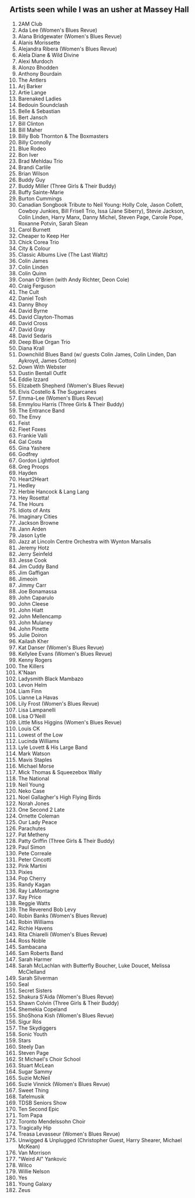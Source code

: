 ## Artists seen while I was an usher at Massey Hall

1. 2AM Club
1. Ada Lee (Women's Blues Revue)
1. Alana Bridgewater (Women's Blues Revue)
1. Alanis Morissette
1. Alejandra Ribera (Women's Blues Revue)
1. Alela Diane & Wild Divine
1. Alexi Murdoch
1. Alonzo Bhodden
1. Anthony Bourdain
1. The Antlers
1. Arj Barker
1. Artie Lange
1. Barenaked Ladies
1. Bedouin Soundclash
1. Belle & Sebastian
1. Bert Jansch
1. Bill Clinton
1. Bill Maher
1. Billy Bob Thornton & The Boxmasters
1. Billy Connolly
1. Blue Rodeo
1. Bon Iver
1. Brad Mehldau Trio
1. Brandi Carlile
1. Brian Wilson
1. Buddy Guy
1. Buddy Miller (Three Girls & Their Buddy)
1. Buffy Sainte-Marie
1. Burton Cummings
1. Canadian Songbook Tribute to Neil Young:  Holly Cole, Jason Collett, Cowboy Junkies, Bill Frisell Trio, Issa (Jane Siberry), Stevie Jackson, Colin Linden, Harry Manx, Danny Michel, Steven Page, Carole Pope, Roxanne Potvin, Sarah Slean
1. Carol Burnett
1. Cheaper to Keep Her
1. Chick Corea Trio
1. City & Colour
1. Classic Albums Live (The Last Waltz)
1. Colin James
1. Colin Linden
1. Colin Quinn
1. Conan O'Brien (with Andy Richter, Deon Cole)
1. Craig Ferguson
1. The Cult
1. Daniel Tosh
1. Danny Bhoy
1. David Byrne
1. David Clayton-Thomas
1. David Cross
1. David Gray
1. David Sedaris
1. Deep Blue Organ Trio
1. Diana Krall
1. Downchild Blues Band (w/ guests Colin James, Colin Linden, Dan Aykroyd, James Cotton)
1. Down With Webster
1. Dustin Bentall Outfit
1. Eddie Izzard
1. Elizabeth Shepherd (Women's Blues Revue)
1. Elvis Costello & The Sugarcanes
1. Emma-Lee (Women's Blues Revue)
1. Emmylou Harris (Three Girls & Their Buddy)
1. The Entrance Band
1. The Envy
1. Feist
1. Fleet Foxes
1. Frankie Valli
1. Gal Costa
1. Gina Yashere
1. Godfrey
1. Gordon Lightfoot
1. Greg Proops
1. Hayden
1. Heart2Heart
1. Hedley
1. Herbie Hancock & Lang Lang
1. Hey Rosetta!
1. The Hours
1. Idiots of Ants
1. Imaginary Cities
1. Jackson Browne
1. Jann Arden
1. Jason Lytle
1. Jazz at Lincoln Centre Orchestra with Wynton Marsalis
1. Jeremy Hotz
1. Jerry Seinfeld
1. Jesse Cook
1. Jim Cuddy Band
1. Jim Gaffigan
1. Jimeoin
1. Jimmy Carr
1. Joe Bonamassa
1. John Caparulo
1. John Cleese
1. John Hiatt
1. John Mellencamp
1. John Mulaney
1. John Pinette
1. Julie Doiron
1. Kailash Kher
1. Kat Danser (Women's Blues Revue)
1. Kellylee Evans (Women's Blues Revue)
1. Kenny Rogers
1. The Killers
1. K'Naan
1. Ladysmith Black Mambazo
1. Levon Helm
1. Liam Finn
1. Lianne La Havas
1. Lily Frost (Women's Blues Revue)
1. Lisa Lampanelli
1. Lisa O'Neill
1. Little Miss Higgins (Women's Blues Revue)
1. Louis CK
1. Lowest of the Low
1. Lucinda Williams
1. Lyle Lovett & His Large Band
1. Mark Watson
1. Mavis Staples
1. Michael Morse
1. Mick Thomas & Squeezebox Wally
1. The National
1. Neil Young
1. Neko Case
1. Noel Gallagher's High Flying Birds
1. Norah Jones
1. One Second 2 Late
1. Ornette Coleman
1. Our Lady Peace
1. Parachutes
1. Pat Metheny
1. Patty Griffin (Three Girls & Their Buddy)
1. Paul Simon
1. Pete Correale
1. Peter Cincotti
1. Pink Martini
1. Pixies
1. Pop Cherry
1. Randy Kagan
1. Ray LaMontagne
1. Ray Price
1. Reggie Watts
1. The Reverend Bob Levy
1. Robin Banks (Women's Blues Revue)
1. Robin Williams
1. Richie Havens
1. Rita Chiarelli (Women's Blues Revue)
1. Ross Noble
1. Sambacana
1. Sam Roberts Band
1. Sarah Harmer
1. Sarah McLachlan with Butterfly Boucher, Luke Doucet, Melissa McClelland
1. Sarah Silverman
1. Seal
1. Secret Sisters
1. Shakura S'Aida (Women's Blues Revue)
1. Shawn Colvin (Three Girls & Their Buddy)
1. Shemekia Copeland
1. ShoShona Kish (Women's Blues Revue)
1. Sigur Rós
1. The Skydiggers
1. Sonic Youth
1. Stars
1. Steely Dan
1. Steven Page
1. St Michael's Choir School
1. Stuart McLean
1. Sugar Sammy
1. Suzie McNeil
1. Suzie Vinnick (Women's Blues Revue)
1. Sweet Thing
1. Tafelmusik
1. TDSB Seniors Show
1. Ten Second Epic
1. Tom Papa
1. Toronto Mendelssohn Choir
1. Tragically Hip
1. Treasa Levasseur (Women's Blues Revue)
1. Unwigged & Unplugged (Christopher Guest, Harry Shearer, Michael McKean)
1. Van Morrison
1. "Weird Al" Yankovic
1. Wilco
1. Willie Nelson
1. Yes
1. Young Galaxy
1. Zeus
